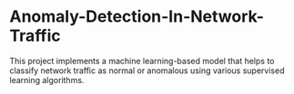 # Anomaly-Detection-In-Network-Traffic
This project implements a machine learning-based model that helps to classify network traffic as normal or anomalous using various supervised learning algorithms.
